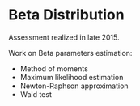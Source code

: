 # Beta Distribution

Assessment realized in late 2015.

Work on Beta parameters estimation:
* Method of moments
* Maximum likelihood estimation
* Newton-Raphson approximation
* Wald test
